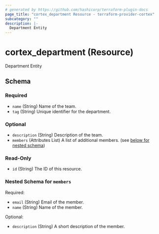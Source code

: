 ```yaml
---
# generated by https://github.com/hashicorp/terraform-plugin-docs
page_title: "cortex_department Resource - terraform-provider-cortex"
subcategory: ""
description: |-
  Department Entity
---
```


# cortex_department (Resource)

Department Entity



<!-- schema generated by tfplugindocs -->
## Schema

### Required

- `name` (String) Name of the team.
- `tag` (String) Unique identifier for the department.

### Optional

- `description` (String) Description of the team.
- `members` (Attributes List) A list of additional members. (see [below for nested schema](#nestedatt--members))

### Read-Only

- `id` (String) The ID of this resource.

<a id="nestedatt--members"></a>
### Nested Schema for `members`

Required:

- `email` (String) Email of the member.
- `name` (String) Name of the member.

Optional:

- `description` (String) A short description of the member.
